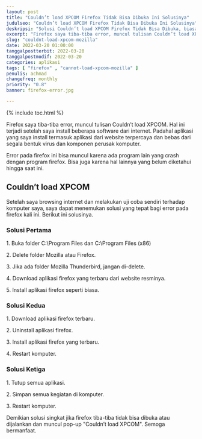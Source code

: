 ```yaml
---
layout: post
title: "Couldn’t load XPCOM Firefox Tidak Bisa Dibuka Ini Solusinya"
judulseo: "Couldn’t load XPCOM Firefox Tidak Bisa Dibuka Ini Solusinya"
deskripsi: "Solusi Couldn’t load XPCOM Firefox Tidak Bisa Dibuka, biasanya karena crash program atau file yang corrupted, ada tiga solusi"
excerpt: "Firefox saya tiba-tiba error, muncul tulisan Couldn’t load XPCOM. Hal ini terjadi setelah saya install beberapa software dari internet. Padahal aplikasi yang saya install termasuk aplikasi dari website terpercaya dan bebas dari segala bentuk virus"
slug: "couldnt-load-xpcom-mozilla"
date: 2022-03-20 01:00:00
tanggalpostterbit: 2022-03-20 
tanggalpostmodif: 2022-03-20
categories: aplikasi
tags: [ "firefox" , "cannot-load-xpcom-mozilla" ]
penulis: achmad
changefreq: monthly
priority: "0.8"
banner: firefox-error.jpg

---
```


{% include toc.html %}

<p>Firefox saya tiba-tiba error, muncul tulisan Couldn’t load XPCOM. Hal ini terjadi setelah saya install beberapa software dari internet. Padahal aplikasi yang saya install termasuk aplikasi dari website terpercaya dan bebas dari segala bentuk virus dan komponen perusak komputer.</p>

<p>Error pada firefox ini bisa muncul karena ada program lain yang crash dengan program firefox. Bisa juga karena hal lainnya yang belum diketahui hingga saat ini.</p>


## Couldn’t load XPCOM

<p>Setelah saya browsing internet dan melakukan uji coba sendiri terhadap komputer saya, saya dapat menemukan solusi yang tepat bagi error pada firefox kali ini. Berikut ini solusinya.</p>

### Solusi Pertama

<p>1. Buka folder C:\Program Files dan C:\Program Files (x86)</p>

<p>2. Delete folder Mozilla atau Firefox.</p>

<p>3. Jika ada folder Mozilla Thunderbird, jangan di-delete.</p>

<p>4. Download aplikasi firefox yang terbaru dari website resminya.</p>

<p>5. Install aplikasi firefox seperti biasa.</p>


### Solusi Kedua

<p>1. Download aplikasi firefox terbaru.</p>

<p>2. Uninstall aplikasi firefox.</p>

<p>3. Install aplikasi firefox yang terbaru.</p>

<p>4. Restart komputer.</p>


### Solusi Ketiga

<p>1. Tutup semua aplikasi.</p>

<p>2. Simpan semua kegiatan di komputer.</p>

<p>3. Restart komputer.</p>


<p>Demikian solusi singkat jika firefox tiba-tiba tidak bisa dibuka atau dijalankan dan muncul pop-up "Couldn’t load XPCOM". Semoga bermanfaat.</p>
